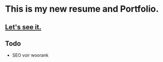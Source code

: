 # This is my new resume and Portfolio.

## [Let's see it.](https://www.developpeur-react-nord.com/)

## Todo

- SEO voir woorank
